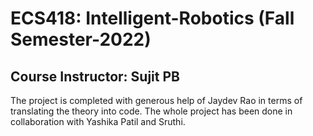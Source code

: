 # ECS418: Intelligent-Robotics (Fall Semester-2022)
## Course Instructor: Sujit PB

The project is completed with generous help of Jaydev Rao in terms of translating the theory into code. The whole project has been done in collaboration with Yashika Patil and Sruthi.
